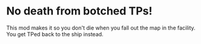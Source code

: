 # No death from botched TPs! #

This mod makes it so you don't die when you fall out the map in the facility.
You get TPed back to the ship instead.